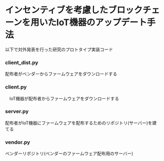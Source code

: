 # インセンティブを考慮したブロックチェーンを用いたIoT機器のアップデート手法

以下で対外発表を行った研究のプロトタイプ実装コード

### client_dist.py
 配布者がベンダーからファームウェアをダウンロードする

### client.py
　IoT機器が配布者からファームウェアをダウンロードする

### server.py
 配布者がIoT機器にファームウェアを配布するためのリポジトリ(サーバー)を建てる

### vendor.py
 ベンダーリポジトリ(ベンダーのファームウェア配布用のサーバー)